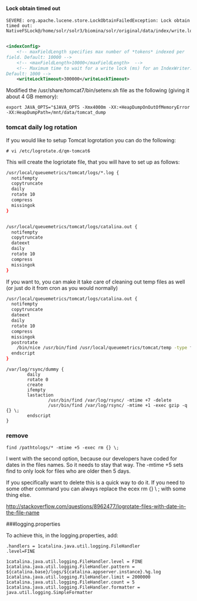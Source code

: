 #### Lock obtain timed out 

```
SEVERE: org.apache.lucene.store.LockObtainFailedException: Lock obtain timed out: NativeFSLock@/home/solr/solr3/biomina/solr/original/data/index/write.lock
```

```xml

<indexConfig>
    <!-- maxFieldLength specifies max number of *tokens* indexed per 
field. Default: 10000 -->
    <!-- <maxFieldLength>10000</maxFieldLength>  -->
    <!-- Maximum time to wait for a write lock (ms) for an IndexWriter. 
Default: 1000 -->
    <writeLockTimeout>300000</writeLockTimeout>
```


Modified the /usr/share/tomcat7/bin/setenv.sh file as the following (giving it about 4 GB memory):

```
export JAVA_OPTS="$JAVA_OPTS -Xmx4000m -XX:+HeapDumpOnOutOfMemoryError -XX:HeapDumpPath=/mnt/data/tomcat_dump
```


### tomcat daily log rotation

If you would like to setup Tomcat logrotation you can do the following:

```
# vi /etc/logrotate.d/qm-tomcat6
```

This will create the logriotate file, that you will have to set up as follows:

```sh
/usr/local/queuemetrics/tomcat/logs/*.log {
  notifempty
  copytruncate
  daily
  rotate 10
  compress
  missingok
}


/usr/local/queuemetrics/tomcat/logs/catalina.out {
  notifempty
  copytruncate
  dateext
  daily
  rotate 10
  compress
  missingok
}
```
If you want to, you can make it take care of cleaning out temp files as well (or just do it from cron as you would normally)

```sh
/usr/local/queuemetrics/tomcat/logs/catalina.out {
  notifempty
  copytruncate
  dateext
  daily
  rotate 10
  compress
  missingok
  postrotate
    /bin/nice /usr/bin/find /usr/local/queuemetrics/tomcat/temp -type f -mtime +10 -exec /bin/rm {} \; > /dev/null
  endscript
}
```

```
/var/log/rsync/dummy {
        daily
        rotate 0
        create
        ifempty
        lastaction
                /usr/bin/find /var/log/rsync/ -mtime +7 -delete
                /usr/bin/find /var/log/rsync/ -mtime +1 -exec gzip -q {} \;
        endscript
}
```


### remove
```
find /pathtologs/* -mtime +5 -exec rm {} \;
```

I went with the second option, because our developers have coded for dates in the files names. So it needs to stay that way. The -mtime +5 sets find to only look for files who are older then 5 days.



If you specifically want to delete this is a quick way to do it. If you need to some other command you can always replace the ecex rm {} \ ; with some thing else.

http://stackoverflow.com/questions/8962477/logrotate-files-with-date-in-the-file-name



###logging.properties

 To achieve this, in the logging.properties, add: 

```
.handlers = 1catalina.java.util.logging.FileHandler 
.level=FINE 
 
1catalina.java.util.logging.FileHandler.level = FINE 
1catalina.java.util.logging.FileHandler.pattern = ${catalina.base}/logs/${catalina.appserver.instance}.%g.log 
1catalina.java.util.logging.FileHandler.limit = 2000000 
1catalina.java.util.logging.FileHandler.count = 5 
1catalina.java.util.logging.FileHandler.formatter = java.util.logging.SimpleFormatter

```

